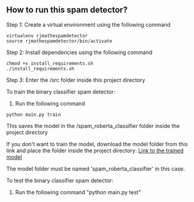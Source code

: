 ## How to run this spam detector?

Step 1: Create a virtual environment using the following command
```
virtualenv rjmathespamdetector
source rjmathespamdetector/bin/activate
```

Step 2: Install dependencies using the following command
```
chmod +x install_requirements.sh
./install_requirements.sh
```

Step 3: Enter the /src folder inside this project directory

To train the binary classifier spam detector:

1. Run the following command
```
python main.py train
```

This saves the model in the /spam_roberta_classifier folder inside the project directory

If you don't want to train the model, download the model folder from this link and place the folder inside
the project directory: [Link to the trained model](https://drive.google.com/drive/folders/1dFnp03bJkkXDU1QbCTh3vm2dCfOIoV7X?usp=sharing)

The model folder must be named 'spam_roberta_classifier' in this case.

To test the binary classifier spam detector:
1. Run the following command
"python main.py test"


